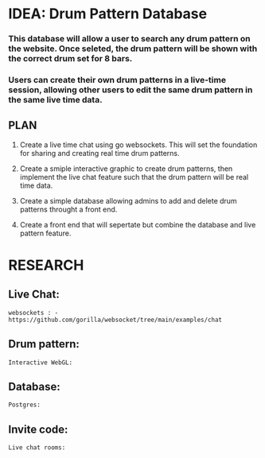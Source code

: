 #   IDEA: Drum Pattern Database
### This database will allow a user to search any drum pattern on the website. Once seleted, the drum pattern will be shown with the correct drum set for 8 bars. 

### Users can create their own drum patterns in a live-time session, allowing other users to edit the same drum pattern in the same live time data. 


##  PLAN
1. Create a live time chat using go websockets. This will set the foundation for sharing and creating real time drum patterns.

2. Create a smiple interactive graphic to create drum patterns, then implement the live chat feature such that the drum pattern will be real time data. 

3. Create a simple database allowing admins to add and delete drum patterns throught a front end. 

4. Create a front end that will sepertate but combine the database and live pattern feature. 

# RESEARCH
##  Live Chat:
    websockets : - https://github.com/gorilla/websocket/tree/main/examples/chat

##  Drum pattern:
    Interactive WebGL: 

##  Database:
    Postgres: 

##  Invite code:
    Live chat rooms: 